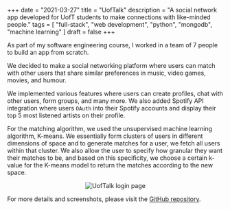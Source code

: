 +++
date = "2021-03-27"
title = "UofTalk"
description = "A social network app developed for UofT students to make connections with like-minded people."
tags = [
    "full-stack",
    "web development",
    "python",
    "mongodb",
    "machine learning"
]
draft = false
+++

As part of my software engineering course, I worked in a team of 7 people to build an app from scratch.

We decided to make a social networking platform where users can match with other users that share similar preferences in music, video games, movies, and humour.

We implemented various features where users can create profiles, chat with other users, form groups, and many more. We also added Spotify API integration where users `OAuth` into their Spotify accounts and display their top 5 most listened artists on their profile.

For the matching algorithm, we used the unsupervised machine learning algorithm, K-means. We essentially form clusters of users in different dimensions of space and to generate matches for a user, we fetch all users within that cluster. We also allow the user to specify how granular they want their matches to be, and based on this specificity, we choose a certain k-value for the K-means model to return the matches according to the new space.

<div style="text-align: center">
  <img  src="/img/projects/uoftalk/uoftalk_login.png" alt="UofTalk login page"/>
</div>

For more details and screenshots, please visit the [GitHub repository](https://github.com/manuboojuk/MAYPASS-UofTalk).